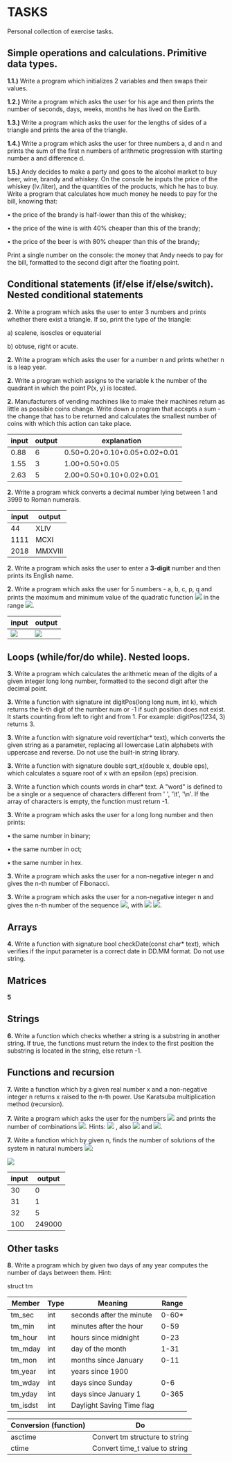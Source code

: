 # TASKS
Personal collection of exercise tasks.
  
## Simple operations and calculations. Primitive data types.
**1.1.)** Write a program which initializes 2 variables and then swaps their values.

**1.2.)** Write a program which asks the user for his age and then prints the number of seconds, days, weeks, months he has lived on the Earth.

**1.3.)** Write a program which asks the user for the lengths of sides of a triangle and prints the area of the triangle.
 
**1.4.)** Write a program which asks the user for three numbers a, d and n and prints the sum of the first n numbers of arithmetic progression with starting number a and difference d.

**1.5.)** Andy decides to make a party and goes to the alcohol market to buy beer, wine, brandy and whiskey. On the console he inputs the price of the whiskey (lv./liter), and the quantities of the products, which he has to buy. Write a program that calculates how much money he needs to pay for the bill, knowing that:

• the price of the brandy is half-lower than this of the whiskey;

• the price of the wine is with 40% cheaper than this of the brandy;

• the price of the beer is with 80% cheaper than this of the brandy;

Print a single number on the console: the money that Andy needs to pay for the bill, formatted to the second digit after the floating point.

## Conditional statements (if/else if/else/switch). Nested conditional statements 

**2.** Write a program which asks the user to enter 3 numbers and prints whether there exist a triangle. If so, print the type of the triangle:

   a) scalene, isoscles or equaterial

   b) obtuse, right or acute.
   
**2.** Write a program which asks the user for a number n and prints whether n is a leap year.

**2.** Write a program wchich assigns to the variable k the number of the quadrant in which the point P(x, y) is located. 

**2.** Manufacturers of vending machines like to make their machines return as little as possible coins change. Write down a program that accepts a sum - the change that has to be returned and calculates the smallest number of coins with which this action can take place.

input | output | explanation
------------ | ------------- | -------------
0.88 | 6 | 0.50+0.20+0.10+0.05+0.02+0.01 
1.55 | 3 | 1.00+0.50+0.05
2.63 | 5 | 2.00+0.50+0.10+0.02+0.01

**2.** Write a program whick converts a decimal number lying between 1 and 3999 to Roman numerals.

input | output
------------ | -------------
44 | XLIV
1111 | MCXI
2018 | MMXVIII

**2.** Write a program which asks the user to enter a **3-digit** number and then prints its English name.

**2.** Write a program which asks the user for 5 numbers - a, b, c, p, q and prints the maximum and minimum value of the quadratic function  <img src="https://latex.codecogs.com/svg.latex?\Large&space;f(x)=ax^2+bx+c">  in the range <img src="https://latex.codecogs.com/svg.latex?\Large&space;[p;q]">.

input | output 
------------ | ------------- 
<img src="https://latex.codecogs.com/svg.latex?\Large&space;a=3,b=2,c=1,p=-1,q=2"> | <img src="https://latex.codecogs.com/svg.latex?\Large&space;max=17.00;min=0.67">

## Loops (while/for/do while). Nested loops. 

**3.** Write a program which calculates the arithmetic mean of the digits of a given integer long long number, formatted to the second digit after the decimal point.

**3.** Write a function with signature int digitPos(long long num, int k), which returns the k-th digit of the number num or -1 if such position does not exist. It starts counting from left to right and from 1. For example: digitPos(1234, 3) returns 3.

**3.** Write a function with signature void revert(char* text), which converts the given string as a parameter, replacing all 
lowercase Latin alphabets with uppercase and reverse. Do not use the built-in string library.

**3.** Write a function with signature double sqrt_x(double x, double eps), which calculates a square root of x with an epsilon (eps) precision.
   
**3.** Write a function which counts words in char* text. A "word" is defined to be a single or a sequence of characters different from ' ', '\t', '\n'. If the array of characters is empty, the function must return -1.

**3.** Write a program which asks the user for a long long number and then prints:	

• the same number in binary;

• the same number in oct;

• the same number in hex.

**3.** Write a program which asks the user for a non-negative integer n and gives the n-th number of Fibonacci.

**3.** Write a program which asks the user for a non-negative integer n and gives the n-th number of the sequence <img src="https://latex.codecogs.com/svg.latex?\Large&space;a_{n+2}=5a_{n+1}-6a_n+6^n">, with <img src="https://latex.codecogs.com/svg.latex?\Large&space;a_0=0"> <img src="https://latex.codecogs.com/svg.latex?\Large&space;a_1=1">.

## Arrays

**4.** Write a function with signature bool checkDate(const char* text), which verifies if the input parameter is a correct date in DD.MM format. Do not use string.

## Matrices

**5**

## Strings

**6.** Write a function which checks whether a string is а substring in another string. If true, the functions must return the index to the first position the substring is located in the string, else return -1.

## Functions and recursion
   
**7.** Write a function which by a given real number x and a non-negative integer n returns x raised to the n-th power. Use Karatsuba multiplication method (recursion).

**7.** Write a program which asks the user for the numbers <img src="https://latex.codecogs.com/svg.latex?\Large&space;0\leq{k}\leq{n}"> and prints the number of combinations <img src="https://latex.codecogs.com/svg.latex?\Large&space;\binom{n}{k}">. Hints: <img src="https://latex.codecogs.com/svg.latex?\Large&space;\binom{n}{k}=\frac{n!}{k!(n-k)!}=C_{n}^{k}"> , also <img src="https://latex.codecogs.com/svg.latex?\Large&space;C_{n}^{0}=C_{n}^{n}=1"> and <img src="https://latex.codecogs.com/svg.latex?\Large&space;C_{n}^{k}=C_{n-1}^{k}+C_{n-1}^{k-1}">.


**7.** Write a function which by given n, finds the number of solutions of the system in natural numbers <img src="https://latex.codecogs.com/svg.latex?\Large&space;\mathbb{N}\cup{0}">:

<img src="https://latex.codecogs.com/svg.latex?\Large&space;\left\{\begin{array}{l}x_1+x_2+x_3+x_4+x_5=n\\x_1<10\\10\leq{x_2}<30\\x_4>20\\x_5<30\end{array}\right."> 

input | output
------------ | -------------
30 | 0
31 | 1
32 | 5
100 | 249000
  
## Other tasks  

**8.** Write a program which by given two days of any year computes the number of days between them. Hint:

struct tm

Member | Type | Meaning | Range
------------ | ------------- | ------------- | -------------
tm_sec | int | seconds after the minute | 0-60*
tm_min | int | minutes after the hour | 0-59
tm_hour | int | hours since midnight | 0-23
tm_mday | int | day of the month | 1-31
tm_mon | int | months since January | 0-11
tm_year | int | years since 1900 | 
tm_wday | int | days since Sunday | 0-6
tm_yday | int | days since January 1 | 0-365
tm_isdst | int | Daylight Saving Time flag | 


Conversion (function) | Do
------------ | -------------
asctime | Convert tm structure to string
ctime | Convert time_t value to string
